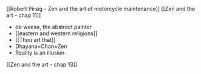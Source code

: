 [[Robert Pirsig - Zen and the art of motorcycle maintenance]]
[[Zen and the art - chap 11]]

- de weese, the abstract painter
- [[eastern and western religions]]
- [[Thou art that]]
- Dhayana=Chan=Zen
- Reality is an illusion

[[Zen and the art - chap 13]]
